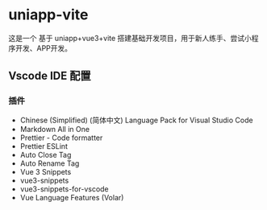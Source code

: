 # uniapp-vite
这是一个 基于 uniapp+vue3+vite 搭建基础开发项目，用于新人练手、尝试小程序开发、APP开发。 



## Vscode IDE 配置
### 插件
- Chinese (Simplified) (简体中文) Language Pack for Visual Studio Code
- Markdown All in One
- Prettier - Code formatter
- Prettier ESLint
- Auto Close Tag
- Auto Rename Tag
- Vue 3 Snippets
- vue3-snippets
- vue3-snippets-for-vscode
- Vue Language Features (Volar)

